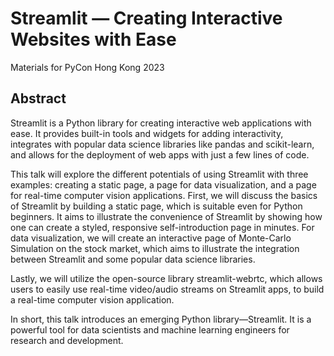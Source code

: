 # Streamlit &mdash; Creating Interactive Websites with Ease

Materials for PyCon Hong Kong 2023

## Abstract

Streamlit is a Python library for creating interactive web applications with ease. It provides built-in tools and widgets for adding interactivity, integrates with popular data science libraries like pandas and scikit-learn, and allows for the deployment of web apps with just a few lines of code.

This talk will explore the different potentials of using Streamlit with three examples: creating a static page, a page for data visualization, and a page for real-time computer vision applications. First, we will discuss the basics of Streamlit by building a static page, which is suitable even for Python beginners. It aims to illustrate the convenience of Streamlit by showing how one can create a styled, responsive self-introduction page in minutes.
For data visualization, we will create an interactive page of Monte-Carlo Simulation on the stock market, which aims to illustrate the integration between Streamlit and some popular data science libraries.

Lastly, we will utilize the open-source library streamlit-webrtc, which allows users to easily use real-time video/audio streams on Streamlit apps, to build a real-time computer vision application.

In short, this talk introduces an emerging Python library—Streamlit. It is a powerful tool for data scientists and machine learning engineers for research and development.
